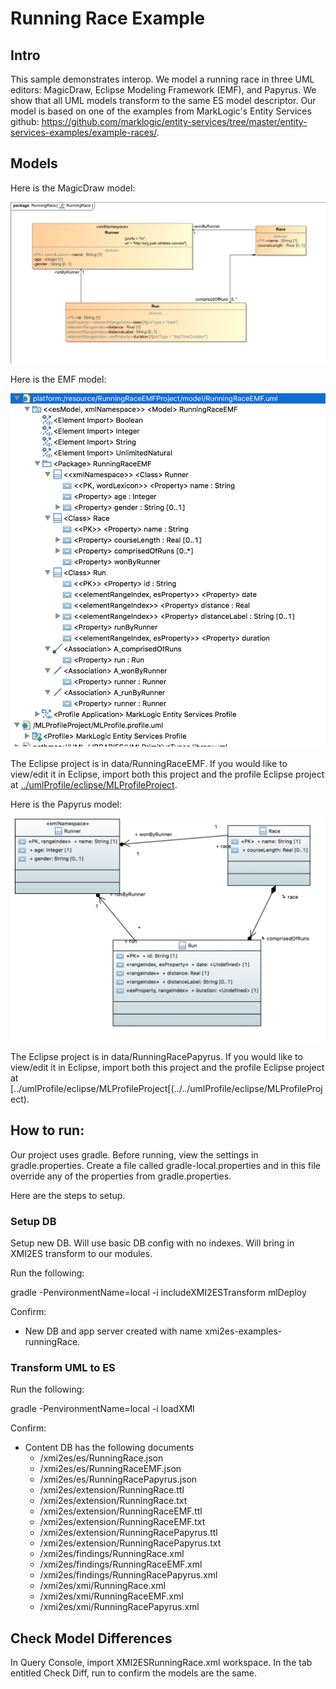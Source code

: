 # Running Race Example

## Intro
This sample demonstrates interop. We model a running race in three UML editors: MagicDraw, Eclipse Modeling Framework (EMF), and Papyrus. We show that all UML models transform to the same ES model descriptor. Our model is based on one of the examples from MarkLogic's Entity Services github: <https://github.com/marklogic/entity-services/tree/master/entity-services-examples/example-races/>. 

## Models
Here is the MagicDraw model:

![RunningRace](../umlModels/RunningRace.png)

Here is the EMF model:

![RunningRaceEMF](../umlModels/RunningRaceEMF.png)

The Eclipse project is in data/RunningRaceEMF. If you would like to view/edit it in Eclipse, import both this project and the profile Eclipse project at [../umlProfile/eclipse/MLProfileProject](../../umlProfile/eclipse/MLProfileProject).

Here is the Papyrus model:

![RunningRacePapyrus](../umlModels/RunningRacePapyrus.png)

The Eclipse project is in data/RunningRacePapyrus. If you would like to view/edit it in Eclipse, import both this project and the profile Eclipse project at [../umlProfile/eclipse/MLProfileProject[(../../umlProfile/eclipse/MLProfileProject).

## How to run:

Our project uses gradle. Before running, view the settings in gradle.properties. Create a file called gradle-local.properties and in this file override any of the properties from gradle.properties.

Here are the steps to setup.

### Setup DB
Setup new DB. Will use basic DB config with no indexes. Will bring in XMI2ES transform to our modules.

Run the following:

gradle -PenvironmentName=local -i includeXMI2ESTransform mlDeploy

Confirm:
- New DB and app server created with name xmi2es-examples-runningRace.

### Transform UML to ES

Run the following:

gradle -PenvironmentName=local -i loadXMI

Confirm:
- Content DB has the following documents
	* /xmi2es/es/RunningRace.json
	* /xmi2es/es/RunningRaceEMF.json
	* /xmi2es/es/RunningRacePapyrus.json
	* /xmi2es/extension/RunningRace.ttl
	* /xmi2es/extension/RunningRace.txt
	* /xmi2es/extension/RunningRaceEMF.ttl
	* /xmi2es/extension/RunningRaceEMF.txt
	* /xmi2es/extension/RunningRacePapyrus.ttl
	* /xmi2es/extension/RunningRacePapyrus.txt
	* /xmi2es/findings/RunningRace.xml
	* /xmi2es/findings/RunningRaceEMF.xml
	* /xmi2es/findings/RunningRacePapyrus.xml
	* /xmi2es/xmi/RunningRace.xml
	* /xmi2es/xmi/RunningRaceEMF.xml
	* /xmi2es/xmi/RunningRacePapyrus.xml

## Check Model Differences
In Query Console, import XMI2ESRunningRace.xml workspace. In the tab entitled Check Diff, run to confirm the models are the same.

